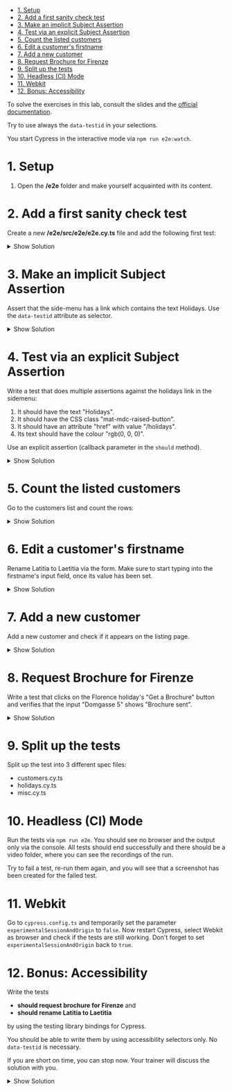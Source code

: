 - [1. Setup](#1-setup)
- [2. Add a first sanity check test](#2-add-a-first-sanity-check-test)
- [3. Make an implicit Subject Assertion](#3-make-an-implicit-subject-assertion)
- [4. Test via an explicit Subject Assertion](#4-test-via-an-explicit-subject-assertion)
- [5. Count the listed customers](#5-count-the-listed-customers)
- [6. Edit a customer's firstname](#6-edit-a-customers-firstname)
- [7. Add a new customer](#7-add-a-new-customer)
- [8. Request Brochure for Firenze](#8-request-brochure-for-firenze)
- [9. Split up the tests](#9-split-up-the-tests)
- [10. Headless (CI) Mode](#10-headless-ci-mode)
- [11. Webkit](#11-webkit)
- [12. Bonus: Accessibility](#12-bonus-accessibility)

To solve the exercises in this lab, consult the slides and the [official documentation](https://docs.cypress.io/guides/end-to-end-testing/writing-your-first-end-to-end-test).

Try to use always the `data-testid` in your selections.

You start Cypress in the interactive mode via `npm run e2e:watch`.

# 1. Setup

1. Open the **/e2e** folder and make yourself acquainted with its content.

# 2. Add a first sanity check test

Create a new **/e2e/src/e2e/e2e.cy.ts** file and add the following first test:

<details>
<summary>Show Solution</summary>
<p>

```typescript
describe('init', () => {
  beforeEach(() => {
    cy.visit('');
  });

  it('should do a sanity check', () => {});
});
```

</p>
</details>

# 3. Make an implicit Subject Assertion

Assert that the side-menu has a link which contains the text Holidays. Use the `data-testid` attribute as selector.

<details>
<summary>Show Solution</summary>
<p>

**./e2e.cy.ts**

```typescript
it('should do an implicit subject assertion', () => {
  cy.get('[data-testid=btn-holidays]').should('have.text', 'Holidays');
});
```

</p>
</details>

# 4. Test via an explicit Subject Assertion

Write a test that does multiple assertions against the holidays link in the sidemenu:

1. It should have the text "Holidays".
2. It should have the CSS class "mat-mdc-raised-button".
3. It should have an attribute "href" with value "/holidays".
4. Its text should have the colour "rgb(0, 0, 0)".

Use an explicit assertion (callback parameter in the `should` method).

<details>
<summary>Show Solution</summary>
<p>

**./e2e.cy.ts**

```typescript
it('should do an explicit subject assertion', () => {
  cy.get('[data-testid=btn-holidays]').should(($button) => {
    expect($button).to.have.text('Holidays');
    expect($button).to.have.class('mat-mdc-raised-button');
    expect($button).to.have.attr('href', '/holidays');
    expect($button).to.have.css('color', 'rgb(0, 0, 0)');
  });
});
```

</p>
</details>

# 5. Count the listed customers

Go to the customers list and count the rows:

<details>
<summary>Show Solution</summary>
<p>

**./e2e.cy.ts**

```typescript
it('should count the entries', () => {
  cy.get('[data-testid=btn-customers]').click();
  cy.get('[data-testid=row-customer]').should('have.length', 10);
});
```

</p>
</details>

# 6. Edit a customer's firstname

Rename Latitia to Laetitia via the form. Make sure to start typing into the firstname's input field, once its value has been set.

<details>
<summary>Show Solution</summary>
<p>

**./e2e.cy.ts**

```typescript
it('should rename Latitia to Laetitia', () => {
  cy.get('[data-testid=btn-customers]').click();
  cy.contains('[data-testid=row-customer]', 'Latitia').find('[data-testid=btn-edit]').click();
  cy.get('[data-testid=inp-firstname]').should('have.value', 'Latitia').clear().type('Laetitia');
  cy.get('[data-testid=btn-submit]').click();

  cy.get('[data-testid=row-customer]').should('contain.text', 'Laetitia Bellitissa');
});
```

</p>
</details>

# 7. Add a new customer

Add a new customer and check if it appears on the listing page.

<details>
<summary>Show Solution</summary>
<p>

**./e2e.cy.ts**

```typescript
it('should add a new customer', () => {
  cy.get('[data-testid=btn-customers]').click();
  cy.get('[data-testid=btn-customers-add]').click();
  cy.get('[data-testid=inp-firstname]').type('Tom');
  cy.get('[data-testid=inp-name]').type('Lincoln');
  cy.get('[data-testid=sel-country]').click();
  cy.get('[data-testid=opt-country]').contains('USA').click();
  cy.get('[data-testid=inp-birthdate]').type('12.10.1995');
  cy.get('[data-testid=btn-submit]').click();
  cy.get('[data-testid=btn-customers-next]').click();

  cy.get('[data-testid=row-customer]').should('contain.text', 'Tom Lincoln');
});
```

</p>
</details>

# 8. Request Brochure for Firenze

Write a test that clicks on the Florence holiday's "Get a Brochure" button and verifies that the input "Domgasse 5" shows "Brochure sent".

<details>
<summary>Show Solution</summary>
<p>

**./e2e.cy.ts**

```typescript
it('should request brochure for Firenze', () => {
  cy.get('[data-testid=btn-holidays]').click();
  cy.contains('[data-testid=holiday-card]', 'Firenze').find('[data-testid=btn-brochure]').click();
  cy.get('[data-testid=ri-address]').type('Domgasse 5');
  cy.get('[data-testid=ri-search]').click();
  cy.get('[data-testid=ri-message]').should('contain.text', 'Brochure sent');
});
```

</p>
</details>

# 9. Split up the tests

Split up the test into 3 different spec files:

- customers.cy.ts
- holidays.cy.ts
- misc.cy.ts

# 10. Headless (CI) Mode

Run the tests via `npm run e2e`. You should see no browser and the output only via the console. All tests should end successfully and there should be a video folder, where you can see the recordings of the run.

Try to fail a test, re-run them again, and you will see that a screenshot has been created for the failed test.

# 11. Webkit

Go to `cypress.config.ts` and temporarily set the parameter `experimentalSessionAndOrigin` to `false`. Now restart Cypress, select Webkit as browser and check if the tests are still working.
Don't forget to set `experimentalSessionAndOrigin` back to `true`.

# 12. Bonus: Accessibility

Write the tests

- **should request brochure for Firenze** and
- **should rename Latitia to Laetitia**

by using the testing library bindings for Cypress.

You should be able to write them by using accessibility selectors only. No `data-testid` is necessary.

If you are short on time, you can stop now. Your trainer will discuss the solution with you.

<details>
<summary>Show Solution</summary>
<p>

**./testing-library.cy.ts**

```typescript
describe('E2E via Testing Library', () => {
  beforeEach('', () => {
    cy.visit('');
  });

  it('should request brochure for Firenze', () => {
    cy.findByRole('link', { name: 'Holidays' }).click();

    cy.findByLabelText(/Firenze/i)
      .findByRole('link', { name: 'Get a Brochure' })
      .click();
    cy.findByLabelText('Address').type('Domgasse 5');
    cy.findByRole('button', { name: 'Send' }).click();
    cy.findByRole('status', 'Brochure sent');
  });

  it('should rename Latitia to Laetitia', () => {
    cy.findByRole('link', { name: 'Customers' }).click();
    cy.findByLabelText(/Latitia/)
      .findByRole('link', { name: 'Edit Customer' })
      .click();
    cy.findByLabelText('Firstname').should('have.value', 'Latitia').clear().type('Laetitia');
    cy.findByRole('button', { name: 'Save' }).click();

    cy.findAllByRole('link', { name: 'Edit Customer' }).should('have.length', 10);
    cy.findByLabelText(/Latitia/).should('not.exist');
  });
});
```

</p>
</details>
